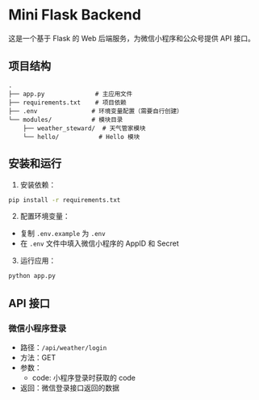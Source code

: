 # Mini Flask Backend

这是一个基于 Flask 的 Web 后端服务，为微信小程序和公众号提供 API 接口。

## 项目结构

```
.
├── app.py              # 主应用文件
├── requirements.txt    # 项目依赖
├── .env               # 环境变量配置（需要自行创建）
└── modules/           # 模块目录
    ├── weather_steward/  # 天气管家模块
    └── hello/           # Hello 模块
```

## 安装和运行

1. 安装依赖：
```bash
pip install -r requirements.txt
```

2. 配置环境变量：
- 复制 `.env.example` 为 `.env`
- 在 `.env` 文件中填入微信小程序的 AppID 和 Secret

3. 运行应用：
```bash
python app.py
```

## API 接口

### 微信小程序登录
- 路径：`/api/weather/login`
- 方法：GET
- 参数：
  - code: 小程序登录时获取的 code
- 返回：微信登录接口返回的数据 